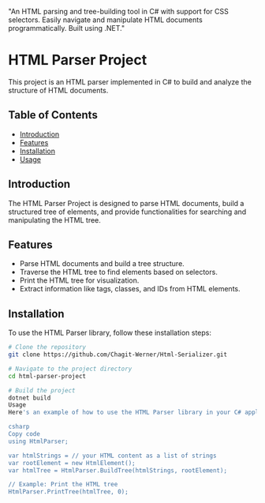 "An HTML parsing and tree-building tool in C# with support for CSS selectors. Easily navigate and manipulate HTML documents programmatically. Built using .NET."

# HTML Parser Project

This project is an HTML parser implemented in C# to build and analyze the structure of HTML documents.

## Table of Contents
- [Introduction](#introduction)
- [Features](#features)
- [Installation](#installation)
- [Usage](#usage)


## Introduction

The HTML Parser Project is designed to parse HTML documents, build a structured tree of elements, and provide functionalities for searching and manipulating the HTML tree.

## Features

- Parse HTML documents and build a tree structure.
- Traverse the HTML tree to find elements based on selectors.
- Print the HTML tree for visualization.
- Extract information like tags, classes, and IDs from HTML elements.

## Installation

To use the HTML Parser library, follow these installation steps:

```bash
# Clone the repository
git clone https://github.com/Chagit-Werner/Html-Serializer.git

# Navigate to the project directory
cd html-parser-project

# Build the project
dotnet build
Usage
Here's an example of how to use the HTML Parser library in your C# application:

csharp
Copy code
using HtmlParser;

var htmlStrings = // your HTML content as a list of strings
var rootElement = new HtmlElement();
var htmlTree = HtmlParser.BuildTree(htmlStrings, rootElement);

// Example: Print the HTML tree
HtmlParser.PrintTree(htmlTree, 0);
